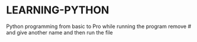# LEARNING-PYTHON
Python programming from basic to Pro
while running the program remove # and give another name and then run the file
